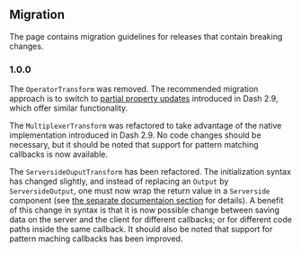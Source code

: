 ## Migration

The page contains migration guidelines for releases that contain breaking changes.

### 1.0.0

The `OperatorTransform` was removed. The recommended migration approach is to switch to [partial property updates](https://dash.plotly.com/partial-properties) introduced in Dash 2.9, which offer similar functionality.
 
The `MultiplexerTransform` was refactored to take advantage of the native implementation introduced in Dash 2.9. No code changes should be necessary, but it should be noted that support for pattern matching callbacks is now available. 

The `ServersideOuputTransform` has been refactored. The initialization syntax has changed slightly, and instead of replacing an `Output` by `ServersideOutput`, one must now wrap the return value in a `Serverside` component (see [the separate documentaion section](/transforms/serverside_output_transform) for details). A benefit of this change in syntax is that it is now possible change between saving data on the server and the client for different callbacks; or for different code paths inside the same callback. It should also be noted that support for pattern maching callbacks has been improved.